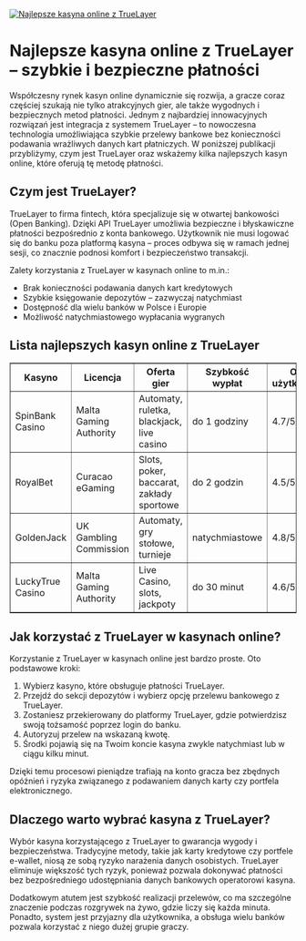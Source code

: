 [![Najlepsze kasyna online z TrueLayer](https://123-caf.pages.dev/gitsignup.png)](https://vrmoo.ru/Bt82HjjY)

<h1>Najlepsze kasyna online z TrueLayer – szybkie i bezpieczne płatności</h1> <p>Współczesny rynek kasyn online dynamicznie się rozwija, a gracze coraz częściej szukają nie tylko atrakcyjnych gier, ale także wygodnych i bezpiecznych metod płatności. Jednym z najbardziej innowacyjnych rozwiązań jest integracja z systemem TrueLayer – to nowoczesna technologia umożliwiająca szybkie przelewy bankowe bez konieczności podawania wrażliwych danych kart płatniczych. W poniższej publikacji przybliżymy, czym jest TrueLayer oraz wskażemy kilka najlepszych kasyn online, które oferują tę metodę płatności.</p>  <h2>Czym jest TrueLayer?</h2> <p>TrueLayer to firma fintech, która specjalizuje się w otwartej bankowości (Open Banking). Dzięki API TrueLayer umożliwia bezpieczne i błyskawiczne płatności bezpośrednio z konta bankowego. Użytkownik nie musi logować się do banku poza platformą kasyna – proces odbywa się w ramach jednej sesji, co znacznie podnosi komfort i bezpieczeństwo transakcji.</p> <p>Zalety korzystania z TrueLayer w kasynach online to m.in.:</p> <ul>   <li>Brak konieczności podawania danych kart kredytowych</li>   <li>Szybkie księgowanie depozytów – zazwyczaj natychmiast</li>   <liBezpieczeństwo wynikające z autoryzacji przez bank</li>   <li>Dostępność dla wielu banków w Polsce i Europie</li>   <li>Możliwość natychmiastowego wypłacania wygranych</li> </ul>  <h2>Lista najlepszych kasyn online z TrueLayer</h2> <table border="1" cellpadding="8" cellspacing="0" style="border-collapse: collapse; width: 100%;">   <thead>     <tr>       <th>Kasyno</th>       <th>Licencja</th>       <th>Oferta gier</th>       <th>Szybkość wypłat</th>       <th>Ocena użytkowników</th>     </tr>   </thead>   <tbody>     <tr>       <td>SpinBank Casino</td>       <td>Malta Gaming Authority</td>       <td>Automaty, ruletka, blackjack, live casino</td>       <td>do 1 godziny</td>       <td>4.7/5</td>     </tr>     <tr>       <td>RoyalBet</td>       <td>Curacao eGaming</td>       <td>Slots, poker, baccarat, zakłady sportowe</td>       <td>do 2 godzin</td>       <td>4.5/5</td>     </tr>     <tr>       <td>GoldenJack</td>       <td>UK Gambling Commission</td>       <td>Automaty, gry stołowe, turnieje</td>       <td>natychmiastowe</td>       <td>4.8/5</td>     </tr>     <tr>       <td>LuckyTrue Casino</td>       <td>Malta Gaming Authority</td>       <td>Live Casino, slots, jackpoty</td>       <td>do 30 minut</td>       <td>4.6/5</td>     </tr>   </tbody> </table>  <h2>Jak korzystać z TrueLayer w kasynach online?</h2> <p>Korzystanie z TrueLayer w kasynach online jest bardzo proste. Oto podstawowe kroki:</p> <ol>   <li>Wybierz kasyno, które obsługuje płatności TrueLayer.</li>   <li>Przejdź do sekcji depozytów i wybierz opcję przelewu bankowego z TrueLayer.</li>   <li>Zostaniesz przekierowany do platformy TrueLayer, gdzie potwierdzisz swoją tożsamość poprzez login do banku.</li>   <li>Autoryzuj przelew na wskazaną kwotę.</li>   <li>Środki pojawią się na Twoim koncie kasyna zwykle natychmiast lub w ciągu kilku minut.</li> </ol> <p>Dzięki temu procesowi pieniądze trafiają na konto gracza bez zbędnych opóźnień i ryzyka związanego z podawaniem danych karty czy portfela elektronicznego.</p>  <h2>Dlaczego warto wybrać kasyna z TrueLayer?</h2> <p>Wybór kasyna korzystającego z TrueLayer to gwarancja wygody i bezpieczeństwa. Tradycyjne metody, takie jak karty kredytowe czy portfele e-wallet, niosą ze sobą ryzyko narażenia danych osobistych. TrueLayer eliminuje większość tych ryzyk, ponieważ pozwala dokonywać płatności bez bezpośredniego udostępniania danych bankowych operatorowi kasyna.</p> <p>Dodatkowym atutem jest szybkość realizacji przelewów, co ma szczególne znaczenie podczas rozgrywek na żywo, gdzie liczy się każda minuta. Ponadto, system jest przyjazny dla użytkownika, a obsługa wielu banków pozwala korzystać z niego dużej grupie graczy.</p>